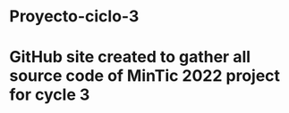 # Proyecto-ciclo-3
# GitHub site created to gather all source code of MinTic 2022 project for cycle 3
